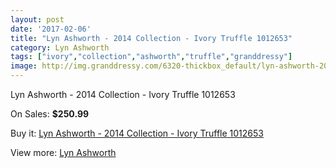 ```yaml
---
layout: post
date: '2017-02-06'
title: "Lyn Ashworth - 2014 Collection - Ivory Truffle 1012653"
category: Lyn Ashworth
tags: ["ivory","collection","ashworth","truffle","granddressy"]
image: http://img.granddressy.com/6320-thickbox_default/lyn-ashworth-2014-collection-ivory-truffle-1012653.jpg
---
```

Lyn Ashworth - 2014 Collection - Ivory Truffle 1012653

On Sales: **$250.99**
<a href="https://www.granddressy.com/en/lyn-ashworth/5620-lyn-ashworth-2014-collection-ivory-truffle-1012653.html"><amp-img layout="responsive" width="600" height="600" src="//img.granddressy.com/6320-thickbox_default/lyn-ashworth-2014-collection-ivory-truffle-1012653.jpg" alt="Lyn Ashworth - 2014 Collection - Ivory Truffle 1012653 0" /></a>

Buy it: [Lyn Ashworth - 2014 Collection - Ivory Truffle 1012653](https://www.granddressy.com/en/lyn-ashworth/5620-lyn-ashworth-2014-collection-ivory-truffle-1012653.html "Lyn Ashworth - 2014 Collection - Ivory Truffle 1012653")

View more: [Lyn Ashworth](https://www.granddressy.com/en/10-lyn-ashworth "Lyn Ashworth")